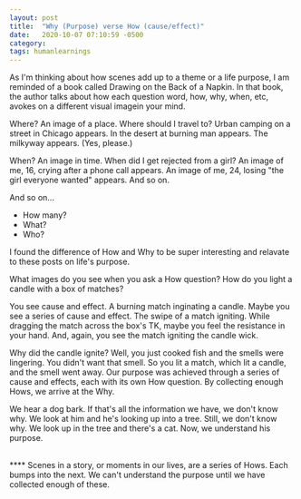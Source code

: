 ```yaml
---
layout: post
title:  "Why (Purpose) verse How (cause/effect)"
date:   2020-10-07 07:10:59 -0500
category: 
tags: humanlearnings
---
```

As I'm thinking about how scenes add up to a theme or a life purpose, I am reminded of a book called Drawing on the Back of a Napkin. In that book, the author talks about how each question word, how, why, when, etc, avokes on a different visual imagein your mind. 

Where? An image of a place. Where should I travel to? Urban camping on a street in Chicago appears. In the desert at burning man appears. The milkyway appears. (Yes, please.)

When? An image in time. When did I get rejected from a girl? An image of me, 16, crying after a phone call appears. An image of me, 24, losing "the girl everyone wanted" appears. And so on. 

And so on...
- How many? 
- What?
- Who?

I found the difference of How and Why to be super interesting and relavate to these posts on life's purpose.

What images do you see when you ask a How question? How do you light a candle with a box of matches? 

You see cause and effect. A burning match inginating a candle. Maybe you see a series of cause and effect. The swipe of a match igniting. While dragging the match across the box's TK, maybe you feel the resistance in your hand. And, again, you see the match igniting the candle wick. 

Why did the candle ignite? Well, you just cooked fish and the smells were lingering. You didn't want that smell. So you lit a match, which lit a candle, and the smell went away. Our purpose was achieved through a series of cause and effects, each with its own How question. By collecting enough Hows, we arrive at the Why. 

We hear a dog bark. If that's all the information we have, we don't know why. We look at him and he's looking up into a tree. Still, we don't know why. We look up in the tree and there's a cat. Now, we understand his purpose.

<br> ****
Scenes in a story, or moments in our lives, are a series of Hows. Each bumps into the next. We can't understand the purpose until we have collected enough of these.